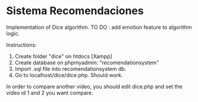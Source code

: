 # Sistema Recomendaciones
Implementation of Dice algorithm.
TO DO : add emotion feature to algorithm logic.

Instructions:

1. Create folder "dice" on htdocs [Xampp]
2. Create database on phpmyadmin: "recomendationsystem"
3. Import .sql file into recomendationsystem db.
4. Go to localhost/dice/dice.php.  Should work.


In order to compare another video, you should edit dice.php and set the video id 1 and 2 you want compare.

